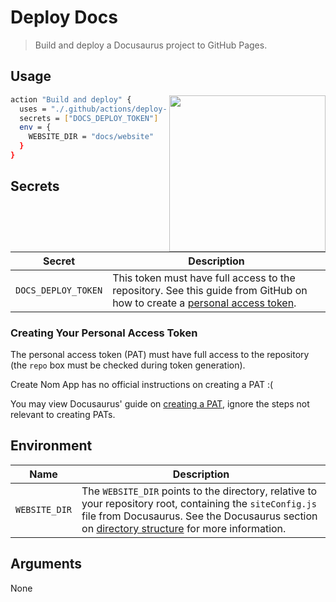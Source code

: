 # Deploy Docs

> Build and deploy a Docusaurus project to GitHub Pages.

## Usage

<img src="https://user-images.githubusercontent.com/10104630/61741640-3335f180-ad46-11e9-9e6b-04318829a80f.png" align="right" width=250/>

```bash
action "Build and deploy" {
  uses = "./.github/actions/deploy-docs"
  secrets = ["DOCS_DEPLOY_TOKEN"]
  env = {
    WEBSITE_DIR = "docs/website"
  }
}
```

## Secrets

| **Secret** | **Description** |
|------------|-----------------|
| `DOCS_DEPLOY_TOKEN` | This token must have full access to the repository. See this guide from GitHub on how to create a [personal access token](https://help.github.com/en/articles/creating-a-personal-access-token-for-the-command-line). |

### Creating Your Personal Access Token

The personal access token (PAT) must have full access to the repository (the
`repo` box must be checked during token generation).

Create Nom App has no official instructions on creating a PAT :(

You may view Docusaurus' guide on [creating a
PAT](https://github.com/facebook/docusaurus/blob/master/docs/getting-started-publishing.md#using-circleci-20), ignore the steps not relevant to creating PATs.

## Environment

| **Name** | **Description** |
|------------|-----------------|
| `WEBSITE_DIR` | The `WEBSITE_DIR` points to the directory, relative to your repository root, containing the `siteConfig.js` file from Docusaurus. See the Docusaurus section on [directory structure](https://docusaurus.io/docs/en/site-preparation#directory-structure) for more information. |

## Arguments

None

